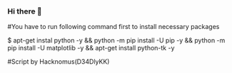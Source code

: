 ### Hi there 👋

#You have to run following command first to install necessary packages

$ apt-get instal python -y && python -m pip install -U pip -y && python -m pip install -U matplotlib -y && apt-get install python-tk -y

#Script by Hacknomus(D34DlyKK)
